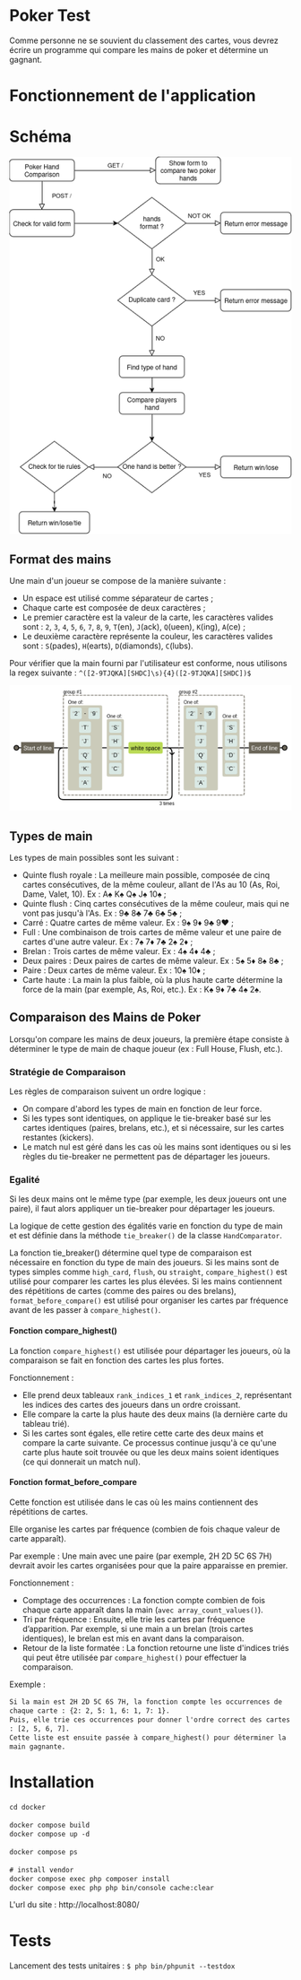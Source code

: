 Poker Test
==========

Comme personne ne se souvient du classement des cartes, vous devrez écrire un programme qui compare les mains de poker et détermine un gagnant.

# Fonctionnement de l'application

# Schéma

![Schema](images/schema.png)

## Format des mains

Une main d'un joueur se compose de la manière suivante :
* Un espace est utilisé comme séparateur de cartes ;
* Chaque carte est composée de deux caractères ;
* Le premier caractère est la valeur de la carte, les caractères valides sont : `2`, `3`, `4`, `5`, `6`, `7`, `8`, `9`, `T`(en), `J`(ack), `Q`(ueen), `K`(ing), `A`(ce) ;
* Le deuxième caractère représente la couleur, les caractères valides sont : `S`(pades), `H`(earts), `D`(diamonds), `C`(lubs).

Pour vérifier que la main fourni par l'utilisateur est conforme, nous utilisons la regex suivante : `^([2-9TJQKA][SHDC]\s){4}([2-9TJQKA][SHDC])$`

![Regex main](images/regex.png)

## Types de main

Les types de main possibles sont les suivant :
* Quinte flush royale : La meilleure main possible, composée de cinq cartes consécutives, de la même couleur, allant de l'As au 10 (As, Roi, Dame, Valet, 10). Ex : A♠ K♠ Q♠ J♠ 10♠ ;
* Quinte flush : Cinq cartes consécutives de la même couleur, mais qui ne vont pas jusqu'à l'As. Ex : 9♣ 8♣ 7♣ 6♣ 5♣ ;
* Carré : Quatre cartes de même valeur. Ex : 9♠ 9♦ 9♣ 9♥ ;
* Full : Une combinaison de trois cartes de même valeur et une paire de cartes d'une autre valeur. Ex : 7♠ 7♦ 7♣ 2♠ 2♦ ;
* Brelan : Trois cartes de même valeur. Ex : 4♠ 4♦ 4♣ ;
* Deux paires : Deux paires de cartes de même valeur. Ex : 5♠ 5♦ 8♠ 8♣ ;
* Paire : Deux cartes de même valeur. Ex : 10♠ 10♦ ;
* Carte haute : La main la plus faible, où la plus haute carte détermine la force de la main (par exemple, As, Roi, etc.). Ex : K♠ 9♦ 7♣ 4♠ 2♠.

## Comparaison des Mains de Poker

Lorsqu'on compare les mains de deux joueurs, la première étape consiste à déterminer le type de main de chaque joueur (ex : Full House, Flush, etc.).

### Stratégie de Comparaison

Les règles de comparaison suivent un ordre logique :

* On compare d'abord les types de main en fonction de leur force.
* Si les types sont identiques, on applique le tie-breaker basé sur les cartes identiques (paires, brelans, etc.), et si nécessaire, sur les cartes restantes (kickers).
* Le match nul est géré dans les cas où les mains sont identiques ou si les règles du tie-breaker ne permettent pas de départager les joueurs.

### Egalité

Si les deux mains ont le même type (par exemple, les deux joueurs ont une paire), il faut alors appliquer un tie-breaker pour départager les joueurs. 

La logique de cette gestion des égalités varie en fonction du type de main et est définie dans la méthode `tie_breaker()` de la classe `HandComparator`. 

La fonction tie_breaker() détermine quel type de comparaison est nécessaire en fonction du type de main des joueurs.
Si les mains sont de types simples comme `high_card`, `flush`, ou `straight`, `compare_highest()` est utilisé pour comparer les cartes les plus élevées.
Si les mains contiennent des répétitions de cartes (comme des paires ou des brelans), `format_before_compare()` est utilisé pour organiser les cartes par fréquence avant de les passer à `compare_highest()`.

#### Fonction compare_highest()

La fonction `compare_highest()` est utilisée pour départager les joueurs, où la comparaison se fait en fonction des cartes les plus fortes.

Fonctionnement :
* Elle prend deux tableaux `rank_indices_1` et `rank_indices_2`, représentant les indices des cartes des joueurs dans un ordre croissant.
* Elle compare la carte la plus haute des deux mains (la dernière carte du tableau trié).
* Si les cartes sont égales, elle retire cette carte des deux mains et compare la carte suivante. Ce processus continue jusqu'à ce qu'une carte plus haute soit trouvée ou que les deux mains soient identiques (ce qui donnerait un match nul).

#### Fonction format_before_compare

Cette fonction est utilisée dans le cas où les mains contiennent des répétitions de cartes.

Elle organise les cartes par fréquence (combien de fois chaque valeur de carte apparaît). 

Par exemple : Une main avec une paire (par exemple, 2H 2D 5C 6S 7H) devrait avoir les cartes organisées pour que la paire apparaisse en premier.

Fonctionnement :
* Comptage des occurrences : La fonction compte combien de fois chaque carte apparaît dans la main (`avec array_count_values()`).
* Tri par fréquence : Ensuite, elle trie les cartes par fréquence d’apparition. Par exemple, si une main a un brelan (trois cartes identiques), le brelan est mis en avant dans la comparaison.
* Retour de la liste formatée : La fonction retourne une liste d'indices triés qui peut être utilisée par `compare_highest()` pour effectuer la comparaison.

Exemple :
```
Si la main est 2H 2D 5C 6S 7H, la fonction compte les occurrences de chaque carte : {2: 2, 5: 1, 6: 1, 7: 1}.
Puis, elle trie ces occurrences pour donner l'ordre correct des cartes : [2, 5, 6, 7].
Cette liste est ensuite passée à compare_highest() pour déterminer la main gagnante.
```

# Installation

```
cd docker

docker compose build
docker compose up -d

docker compose ps

# install vendor
docker compose exec php composer install
docker compose exec php php bin/console cache:clear
```

L'url du site : http://localhost:8080/

# Tests

Lancement des tests unitaires : `$ php bin/phpunit --testdox`